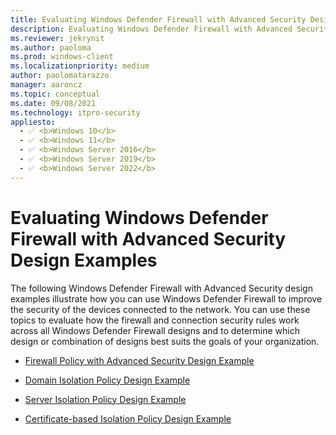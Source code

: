 ```yaml
---
title: Evaluating Windows Defender Firewall with Advanced Security Design Examples (Windows)
description: Evaluating Windows Defender Firewall with Advanced Security Design Examples
ms.reviewer: jekrynit
ms.author: paoloma
ms.prod: windows-client
ms.localizationpriority: medium
author: paolomatarazzo
manager: aaroncz
ms.topic: conceptual
ms.date: 09/08/2021
ms.technology: itpro-security
appliesto: 
  - ✅ <b>Windows 10</b>
  - ✅ <b>Windows 11</b>
  - ✅ <b>Windows Server 2016</b>
  - ✅ <b>Windows Server 2019</b>
  - ✅ <b>Windows Server 2022</b>
---
```


# Evaluating Windows Defender Firewall with Advanced Security Design Examples


The following Windows Defender Firewall with Advanced Security design examples illustrate how you can use Windows Defender Firewall to improve the security of the devices connected to the network. You can use these topics to evaluate how the firewall and connection security rules work across all Windows Defender Firewall designs and to determine which design or combination of designs best suits the goals of your organization.

-   [Firewall Policy with Advanced Security Design Example](firewall-policy-design-example.md)

-   [Domain Isolation Policy Design Example](domain-isolation-policy-design-example.md)

-   [Server Isolation Policy Design Example](server-isolation-policy-design-example.md)

-   [Certificate-based Isolation Policy Design Example](certificate-based-isolation-policy-design-example.md)

